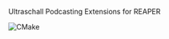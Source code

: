 Ultraschall Podcasting Extensions for REAPER

![CMake](https://github.com/Ultraschall/ultraschall-plugin/workflows/CMake/badge.svg?branch=develop)
